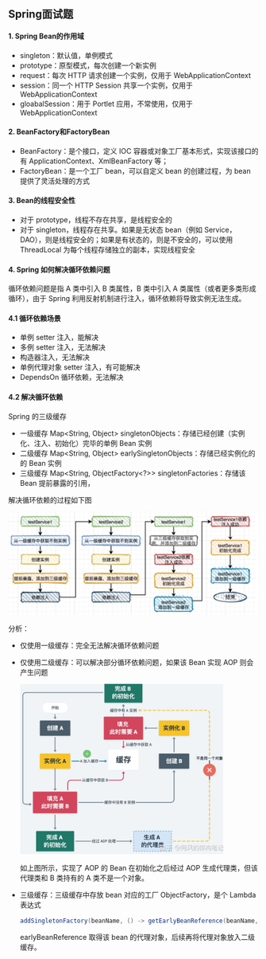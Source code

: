 ## Spring面试题

#### 1. Spring Bean的作用域

- singleton：默认值，单例模式
- prototype：原型模式，每次创建一个新实例
- request：每次 HTTP 请求创建一个实例，仅用于 WebApplicationContext
- session：同一个 HTTP Session 共享一个实例，仅用于 WebApplicationContext
- gloabalSession：用于 Portlet 应用，不常使用，仅用于 WebApplicationContext



#### 2. BeanFactory和FactoryBean

- BeanFactory：是个接口，定义 IOC 容器或对象工厂基本形式，实现该接口的有 ApplicationContext、XmlBeanFactory 等；
- FactoryBean：是一个工厂 bean，可以自定义 bean 的创建过程，为 bean 提供了灵活处理的方式



#### 3. Bean的线程安全性

- 对于 prototype，线程不存在共享，是线程安全的
- 对于 singleton，线程存在共享。如果是无状态 bean（例如 Service，DAO），则是线程安全的；如果是有状态的，则是不安全的，可以使用 ThreadLocal 为每个线程存储独立的副本，实现线程安全



#### 4. Spring 如何解决循环依赖问题

循环依赖问题是指 A 类中引入 B 类属性，B 类中引入 A 类属性（或者更多类形成循环），由于 Spring 利用反射机制进行注入，循环依赖将导致实例无法生成。

#### 4.1 循环依赖场景

- 单例 setter 注入，能解决
- 多例 setter 注入，无法解决
- 构造器注入，无法解决
- 单例代理对象 setter 注入，有可能解决
- DependsOn 循环依赖，无法解决

#### 4.2 解决循环依赖

Spring 的三级缓存

- 一级缓存 Map<String, Object> singletonObjects：存储已经创建（实例化、注入、初始化）完毕的单例 Bean 实例
- 二级缓存 Map<String, Object> earlySingletonObjects：存储已经实例化的的 Bean 实例
- 三级缓存 Map<String, ObjectFactory<?>> singletonFactories：存储该 Bean 提前暴露的引用，

解决循环依赖的过程如下图

<img src="img/spring解决循环依赖.jpg">

分析：

- 仅使用一级缓存：完全无法解决循环依赖问题

- 仅使用二级缓存：可以解决部分循环依赖问题，如果该 Bean 实现 AOP 则会产生问题

  <img src="img/带AOP循环依赖的二级缓存方案.jpg" style="zoom:40%">

  如上图所示，实现了 AOP 的 Bean 在初始化之后经过 AOP 生成代理类，但该代理类和 B 类持有的 A 类不是一个对象。

- 三级缓存：三级缓存中存放 bean 对应的工厂 ObjectFactory，是个 Lambda 表达式

  ``` java
  addSingletonFactory(beanName, () -> getEarlyBeanReference(beanName, mbd, bean));
  ```

  earlyBeanReference 取得该 bean 的代理对象，后续再将代理对象放入二级缓存。